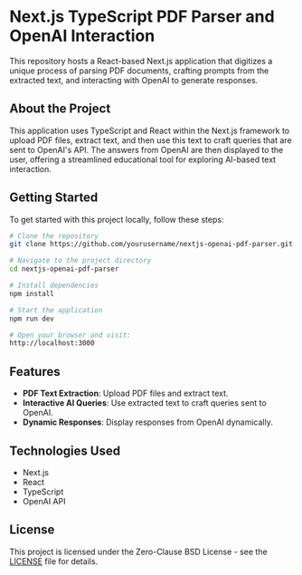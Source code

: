 # Next.js TypeScript PDF Parser and OpenAI Interaction

This repository hosts a React-based Next.js application that digitizes a unique process of parsing PDF documents, crafting prompts from the extracted text, and interacting with OpenAI to generate responses.

## About the Project

This application uses TypeScript and React within the Next.js framework to upload PDF files, extract text, and then use this text to craft queries that are sent to OpenAI's API. The answers from OpenAI are then displayed to the user, offering a streamlined educational tool for exploring AI-based text interaction.

## Getting Started

To get started with this project locally, follow these steps:

```bash
# Clone the repository
git clone https://github.com/yourusername/nextjs-openai-pdf-parser.git

# Navigate to the project directory
cd nextjs-openai-pdf-parser

# Install dependencies
npm install

# Start the application
npm run dev

# Open your browser and visit:
http://localhost:3000
```

## Features

- **PDF Text Extraction**: Upload PDF files and extract text.
- **Interactive AI Queries**: Use extracted text to craft queries sent to OpenAI.
- **Dynamic Responses**: Display responses from OpenAI dynamically.

## Technologies Used

- Next.js
- React
- TypeScript
- OpenAI API

## License

This project is licensed under the Zero-Clause BSD License - see the [LICENSE](LICENSE) file for details.

